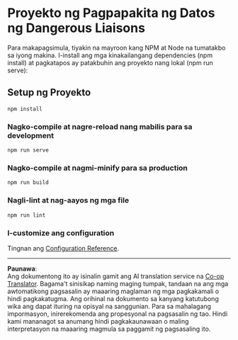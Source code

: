 <!--
CO_OP_TRANSLATOR_METADATA:
{
  "original_hash": "5c51a54dd89075a7a362890117b7ed9e",
  "translation_date": "2025-08-28T02:41:00+00:00",
  "source_file": "3-Data-Visualization/13-meaningful-visualizations/solution/README.md",
  "language_code": "tl"
}
-->
# Proyekto ng Pagpapakita ng Datos ng Dangerous Liaisons

Para makapagsimula, tiyakin na mayroon kang NPM at Node na tumatakbo sa iyong makina. I-install ang mga kinakailangang dependencies (npm install) at pagkatapos ay patakbuhin ang proyekto nang lokal (npm run serve):

## Setup ng Proyekto
```
npm install
```

### Nagko-compile at nagre-reload nang mabilis para sa development
```
npm run serve
```

### Nagko-compile at nagmi-minify para sa production
```
npm run build
```

### Nagli-lint at nag-aayos ng mga file
```
npm run lint
```

### I-customize ang configuration
Tingnan ang [Configuration Reference](https://cli.vuejs.org/config/).

---

**Paunawa**:  
Ang dokumentong ito ay isinalin gamit ang AI translation service na [Co-op Translator](https://github.com/Azure/co-op-translator). Bagama't sinisikap naming maging tumpak, tandaan na ang mga awtomatikong pagsasalin ay maaaring maglaman ng mga pagkakamali o hindi pagkakatugma. Ang orihinal na dokumento sa kanyang katutubong wika ang dapat ituring na opisyal na sanggunian. Para sa mahalagang impormasyon, inirerekomenda ang propesyonal na pagsasalin ng tao. Hindi kami mananagot sa anumang hindi pagkakaunawaan o maling interpretasyon na maaaring magmula sa paggamit ng pagsasaling ito.